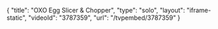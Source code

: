 {
    "title": "OXO Egg Slicer & Chopper",
    "type": "solo",
    "layout": "iframe-static",
    "videoId": "3787359",
    "url": "\/tvpembed\/3787359"
}